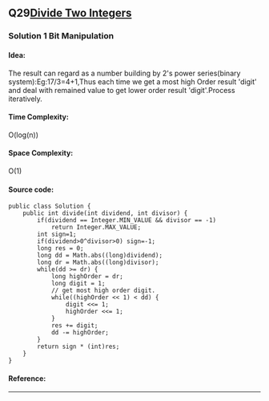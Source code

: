 ## Q29[Divide Two Integers](https://leetcode.com/problems/divide-two-integers/) 

### Solution 1 Bit Manipulation
#### Idea:
The result can regard as a number building by 2's power series(binary system):Eg:17/3=4+1,Thus each time we get a most high
Order result 'digit' and deal with remained value to get lower order result 'digit'.Process iteratively.
#### Time Complexity: 
O(log(n))
#### Space Complexity:
O(1)
#### Source code:
```
public class Solution {
    public int divide(int dividend, int divisor) {
        if(dividend == Integer.MIN_VALUE && divisor == -1) 
            return Integer.MAX_VALUE;
        int sign=1;
        if(dividend>0^divisor>0) sign=-1;
        long res = 0;
        long dd = Math.abs((long)dividend);
        long dr = Math.abs((long)divisor);
        while(dd >= dr) {
            long highOrder = dr;
            long digit = 1;
            // get most high order digit.
            while((highOrder << 1) < dd) {
                digit <<= 1;
                highOrder <<= 1;
            }
            res += digit;
            dd -= highOrder;
        }
        return sign * (int)res;
    }
}
```
#### Reference:

---

